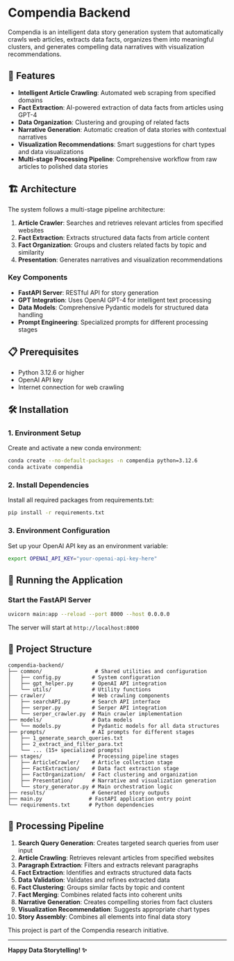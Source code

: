 # Compendia Backend

Compendia is an intelligent data story generation system that automatically crawls web articles, extracts data facts, organizes them into meaningful clusters, and generates compelling data narratives with visualization recommendations.

## 🚀 Features

- **Intelligent Article Crawling**: Automated web scraping from specified domains
- **Fact Extraction**: AI-powered extraction of data facts from articles using GPT-4
- **Data Organization**: Clustering and grouping of related facts
- **Narrative Generation**: Automatic creation of data stories with contextual narratives
- **Visualization Recommendations**: Smart suggestions for chart types and data visualizations
- **Multi-stage Processing Pipeline**: Comprehensive workflow from raw articles to polished data stories

## 🏗️ Architecture

The system follows a multi-stage pipeline architecture:

1. **Article Crawler**: Searches and retrieves relevant articles from specified websites
2. **Fact Extraction**: Extracts structured data facts from article content
3. **Fact Organization**: Groups and clusters related facts by topic and similarity
4. **Presentation**: Generates narratives and visualization recommendations

### Key Components

- **FastAPI Server**: RESTful API for story generation
- **GPT Integration**: Uses OpenAI GPT-4 for intelligent text processing
- **Data Models**: Comprehensive Pydantic models for structured data handling
- **Prompt Engineering**: Specialized prompts for different processing stages

## 📋 Prerequisites

- Python 3.12.6 or higher
- OpenAI API key
- Internet connection for web crawling

## 🛠️ Installation

### 1. Environment Setup

Create and activate a new conda environment:

```bash
conda create --no-default-packages -n compendia python=3.12.6
conda activate compendia
```

### 2. Install Dependencies

Install all required packages from requirements.txt:

```bash
pip install -r requirements.txt
```

### 3. Environment Configuration

Set up your OpenAI API key as an environment variable:

```bash
export OPENAI_API_KEY="your-openai-api-key-here"
```

## 🚀 Running the Application

### Start the FastAPI Server

```bash
uvicorn main:app --reload --port 8000 --host 0.0.0.0
```

The server will start at `http://localhost:8000`


## 📁 Project Structure

```
compendia-backend/
├── common/                 # Shared utilities and configuration
│   ├── config.py          # System configuration
│   ├── gpt_helper.py      # OpenAI API integration
│   └── utils/             # Utility functions
├── crawler/               # Web crawling components
│   ├── searchAPI.py       # Search API interface
│   ├── serper.py          # Serper API integration
│   └── serper_crawler.py  # Main crawler implementation
├── models/                # Data models
│   └── models.py          # Pydantic models for all data structures
├── prompts/               # AI prompts for different stages
│   ├── 1_generate_search_queries.txt
│   ├── 2_extract_and_filter_para.txt
│   └── ... (15+ specialized prompts)
├── stages/                # Processing pipeline stages
│   ├── ArticleCrawler/    # Article collection stage
│   ├── FactExtraction/    # Data fact extraction stage
│   ├── FactOrganization/  # Fact clustering and organization
│   ├── Presentation/      # Narrative and visualization generation
│   └── story_generator.py # Main orchestration logic
├── results/               # Generated story outputs
├── main.py               # FastAPI application entry point
└── requirements.txt      # Python dependencies
```

## 🔄 Processing Pipeline

1. **Search Query Generation**: Creates targeted search queries from user input
2. **Article Crawling**: Retrieves relevant articles from specified websites
3. **Paragraph Extraction**: Filters and extracts relevant paragraphs
4. **Fact Extraction**: Identifies and extracts structured data facts
5. **Data Validation**: Validates and refines extracted data
6. **Fact Clustering**: Groups similar facts by topic and content
7. **Fact Merging**: Combines related facts into coherent units
8. **Narrative Generation**: Creates compelling stories from fact clusters
9. **Visualization Recommendation**: Suggests appropriate chart types
10. **Story Assembly**: Combines all elements into final data story

This project is part of the Compendia research initiative.

---

**Happy Data Storytelling! ✨**

